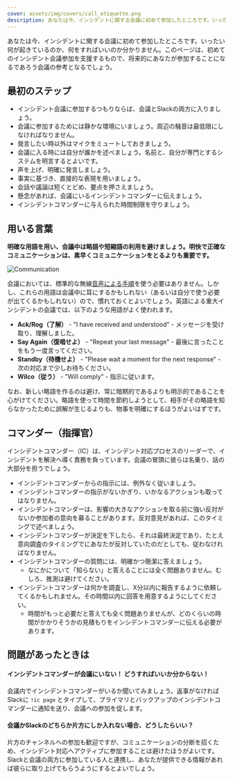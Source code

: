 ```yaml
---
cover: assets/img/covers/call_etiquette.png
description: あなたは今、インシデントに関する会議に初めて参加したところです。いったい何が起きているのか、何をすればいいのか分かりません。このページは、初めてのインシデント会議参加を支援するもので、将来的にあなたが参加するであろう会議の参考となるでしょう。
---
```

あなたは今、インシデントに関する会議に初めて参加したところです。いったい何が起きているのか、何をすればいいのか分かりません。このページは、初めてのインシデント会議参加を支援するもので、将来的にあなたが参加することになるであろう会議の参考となるでしょう。

## 最初のステップ

* インシデント会議に参加するつもりならば、会議とSlackの両方に入りましょう。
* 会議に参加するためには静かな環境にいましょう。周辺の騒音は最低限にしなければなりません。
* 発言したい時以外はマイクをミュートしておきましょう。
* 会議に入る時には自分が誰かを述べましょう。名前と、自分が専門とするシステムを明言するとよいです。
* 声を上げ、明確に発言しましょう。
* 事実に基づき、直接的な表現を用いましょう。
* 会話や議論は短くとどめ、要点を押さえましょう。
* 懸念があれば、会議にいるインシデントコマンダーに伝えましょう。
* インシデントコマンダーに与えられた時間制限を守りましょう。

## 用いる言葉
**明確な用語を用い、会議中は略語や短縮語の利用を避けましょう。明快で正確なコミュニケーションは、素早くコミュニケーションをとるよりも重要です。**

![Communication](../assets/img/misc/communicate.png)

会議においては、標準的な無線[音声による手順](https://en.wikipedia.org/wiki/Radiotelephony_procedure#Procedure_words)を使う必要はありません。しかし、これらの用語は会議中に耳にするかもしれない（あるいは自分で使う必要が出てくるかもしれない）ので、慣れておくとよいでしょう。英語による重大インシデントの会議では、以下のような用語がよく使われます。

* **Ack/Rog（了解）** - "I have received and understood" - メッセージを受け取り、理解しました。
* **Say Again（復唱せよ）** - "Repeat your last message" - 最後に言ったことをもう一度言ってください。
* **Standby（待機せよ）** - "Please wait a moment for the next response" - 次の対応まで少しお待ちください。
* **Wilco（従う）** - "Will comply" - 指示に従います。

なお、新しい略語を作るのは避け、常に暗黙的であるよりも明示的であることを心がけてください。略語を使って時間を節約しようとして、相手がその略語を知らなかったために誤解が生じるよりも、物事を明確にするほうがよいはずです。

## コマンダー（指揮官）
インシデントコマンダー（IC）は、インシデント対応プロセスのリーダーで、インシデントを解決へ導く責務を負っています。会議の冒頭に彼らは名乗り、話の大部分を担うでしょう。

* インシデントコマンダーからの指示には、例外なく従いましょう。
* インシデントコマンダーの指示がないかぎり、いかなるアクションも取ってはなりません。
* インシデントコマンダーは、影響の大きなアクションを取る前に強い反対がないか参加者の意向を募ることがあります。反対意見があれば、このタイミングで述べましょう。
* インシデントコマンダーが決定を下したら、それは最終決定であり、たとえ意向調査のタイミングでにあなたが反対していたのだとしても、従わなければなりません。
* インシデントコマンダーの質問には、明確かつ簡潔に答えましょう。
    * なにかについて「知らない」と答えることには全く問題ありません。むしろ、推測は避けてください。
* インシデントコマンダーは何かを調査し、X分以内に報告するように依頼してくるかもしれません。その時間以内に回答を用意するようにしてください。
    * 時間がもっと必要だと答えても全く問題ありませんが、どのくらいの時間がかかりそうかの見積もりをインシデントコマンダーに伝える必要があります。

## 問題があったときは

#### インシデントコマンダーが会議にいない！ どうすればいいか分からない！

会議内でインシデントコマンダーがいるか聞いてみましょう。返事がなければSlackに `!ic page` とタイプして、プライマリとバックアップのインシデントコマンダーに通知を送り、会議への参加を促します。

#### 会議かSlackのどちらか片方にしか入れない場合、どうしたらいい？

片方のチャンネルへの参加も歓迎ですが、コミュニケーションの分断を招くため、インシデント対応へアクティブに参加することは避けたほうがよいです。Slackと会議の両方に参加している人と連携し、あなたが提供できる情報があれば彼らに取り上げてもらうようにするとよいでしょう。
